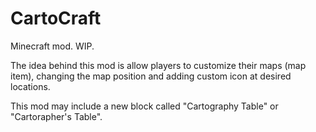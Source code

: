 CartoCraft
==========

Minecraft mod. WIP.

The idea behind this mod is allow players to customize their maps (map item), changing the map position and adding custom icon at desired locations.

This mod may include a new block called "Cartography Table" or "Cartorapher's Table".

